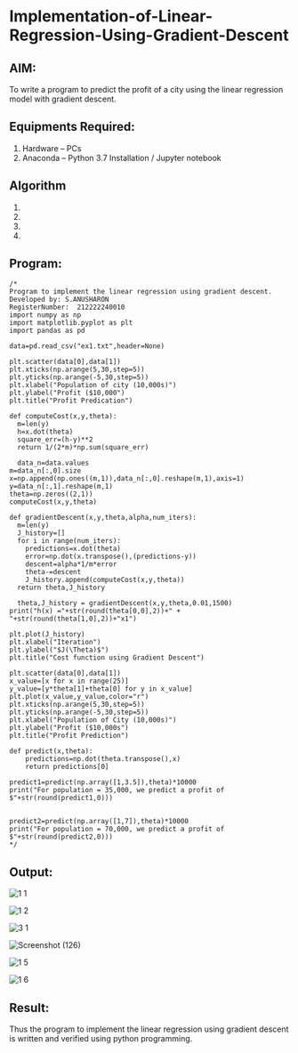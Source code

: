 # Implementation-of-Linear-Regression-Using-Gradient-Descent

## AIM:
To write a program to predict the profit of a city using the linear regression model with gradient descent.

## Equipments Required:
1. Hardware – PCs
2. Anaconda – Python 3.7 Installation / Jupyter notebook

## Algorithm
1. 
2. 
3. 
4. 

## Program:
```
/*
Program to implement the linear regression using gradient descent.
Developed by: S.ANUSHARON
RegisterNumber:  212222240010
import numpy as np
import matplotlib.pyplot as plt
import pandas as pd

data=pd.read_csv("ex1.txt",header=None)

plt.scatter(data[0],data[1])
plt.xticks(np.arange(5,30,step=5))
plt.yticks(np.arange(-5,30,step=5))
plt.xlabel("Population of city (10,000s)")
plt.ylabel("Profit ($10,000")
plt.title("Profit Predication")

def computeCost(x,y,theta):
  m=len(y)
  h=x.dot(theta)
  square_err=(h-y)**2
  return 1/(2*m)*np.sum(square_err)
  
  data_n=data.values
m=data_n[:,0].size
x=np.append(np.ones((m,1)),data_n[:,0].reshape(m,1),axis=1)
y=data_n[:,1].reshape(m,1)
theta=np.zeros((2,1))
computeCost(x,y,theta)

def gradientDescent(x,y,theta,alpha,num_iters):
  m=len(y)
  J_history=[]
  for i in range(num_iters):
    predictions=x.dot(theta)
    error=np.dot(x.transpose(),(predictions-y))
    descent=alpha*1/m*error
    theta-=descent
    J_history.append(computeCost(x,y,theta))
  return theta,J_history
  
  theta,J_history = gradientDescent(x,y,theta,0.01,1500)
print("h(x) ="+str(round(theta[0,0],2))+" + "+str(round(theta[1,0],2))+"x1")

plt.plot(J_history)
plt.xlabel("Iteration")
plt.ylabel("$J(\Theta)$")
plt.title("Cost function using Gradient Descent")

plt.scatter(data[0],data[1])
x_value=[x for x in range(25)]
y_value=[y*theta[1]+theta[0] for y in x_value]
plt.plot(x_value,y_value,color="r")
plt.xticks(np.arange(5,30,step=5))
plt.yticks(np.arange(-5,30,step=5))
plt.xlabel("Population of City (10,000s)")
plt.ylabel("Profit ($10,000s")
plt.title("Profit Prediction")

def predict(x,theta):
    predictions=np.dot(theta.transpose(),x)
    return predictions[0]
    
predict1=predict(np.array([1,3.5]),theta)*10000
print("For population = 35,000, we predict a profit of $"+str(round(predict1,0)))


predict2=predict(np.array([1,7]),theta)*10000
print("For population = 70,000, we predict a profit of $"+str(round(predict2,0)))
*/
```

## Output:

![1 1](https://user-images.githubusercontent.com/119405600/237010677-bbf20458-6638-415c-b8d5-75dd5335873c.png)

![1 2](https://user-images.githubusercontent.com/119405600/237010728-f630d426-e11c-4751-a74d-519a4bd7ddfd.png)

![3 1](https://github.com/Anusharonselva/Implementation-of-Linear-Regression-Using-Gradient-Descent/assets/119405600/939d40e7-3ac0-4f6b-a653-8595b8704308)

![Screenshot (126)](https://user-images.githubusercontent.com/119405600/237010633-75741a5e-8410-4552-b22a-184c32d4e0ab.png)

![1 5](https://user-images.githubusercontent.com/119405600/237010753-c41a05f6-51c7-44c7-92e6-50fedfcb4ef3.png)

![1 6](https://user-images.githubusercontent.com/119405600/237010762-ddb65f8f-e5e2-4acf-bb0b-4196fbb7d8b6.png)



## Result:
Thus the program to implement the linear regression using gradient descent is written and verified using python programming.
